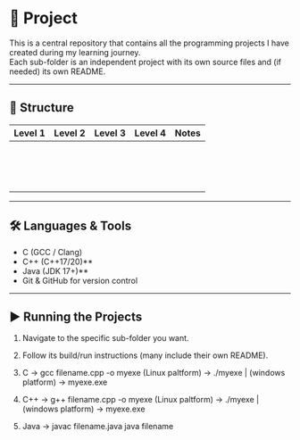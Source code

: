 # 📌 Project

This is a central repository that contains all the programming projects I have created during my learning journey.  
Each sub-folder is an independent project with its own source files and (if needed) its own README.

---

## 📁 Structure

| Level 1 | Level 2 | Level 3 | Level 4 | Notes |
|---------|---------|---------|---------|-------|
|         |         |         |         | |
|         |         |         |         | |
|         |         |         |         | |
|         |         |         |         | |
|         |         |         |         | |
|         |         |         |         | |
|         |         |         |         | |
|         |         |         |         | |
|         |         |         |         | |
|         |         |         |         | |
|         |         |         |         | |
|         |         |         |         | |
|         |         |         |         | |
|         |         |         |         | |
|         |         |         |         | |


---

## 🛠️ Languages & Tools

- C (GCC / Clang)  
- C++ (C++17/20)**  
- Java (JDK 17+)**  
- Git & GitHub for version control

---

## ▶️ Running the Projects

1. Navigate to the specific sub-folder you want.
2. Follow its build/run instructions (many include their own README).

1.   C 
->   gcc filename.cpp -o myexe
     (Linux paltform) -> ./myexe   |  (windows platform) -> myexe.exe 

2.  C++
->  g++ filename.cpp -o myexe
    (Linux paltform) -> ./myexe   |  (windows platform) -> myexe.exe

3.  Java
->  javac filename.java
    java filename

